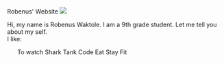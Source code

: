 <!DOCTYPE html>
<html>
<head>
Robenus' Website
</head>
<img src="https://lh3.googleusercontent.com/gyM8YZNoAGEczfwoiWwc6iE4TwcqnRlvSvdVhbEOpUm03wpeFWCGr0X3UxhOf5-nsdVzTUjIxD1ysW4B-lnIqt64TLyuKhYUCOsdwQFlruBuMrGWQl6Y2xmQV6fVWJF2kkDN3GHCpw=w2400">
<p>
 Hi, my name is Robenus Waktole. I am a 9th grade student. Let me tell you about my self.
 <br>
 I like:
 <ul>
To watch Shark Tank
Code
Eat
Stay Fit
  </ul>
   
</p>

</html>
